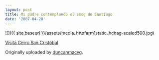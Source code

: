 ```yaml
---
layout: post
title: Mi padre contemplando el smog de Santiago
date: '2007-04-20'
---
```


 ![]({{ site.baseurl }}/assets/media_httpfarm1static_hchag-scaled500.jpg)

[Visita Cerro San Cristóbal](http://www.flickr.com/photos/duncanmacvicarg/460560398/)  
  
 Originally uploaded by [duncanmacvg](http://www.flickr.com/people/duncanmacvicarg/).

